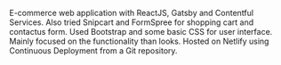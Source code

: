 E-commerce web application with ReactJS, Gatsby and Contentful Services. Also tried Snipcart and FormSpree for shopping cart and contactus form. Used Bootstrap and some basic CSS for user interface. Mainly focused on the functionality than looks. Hosted on Netlify using Continuous Deployment from a Git repository.
